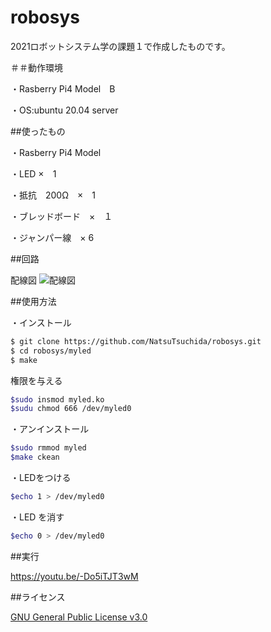 # robosys
2021ロボットシステム学の課題１で作成したものです。

＃＃動作環境

・Rasberry Pi4 Model　B

・OS:ubuntu 20.04 server

##使ったもの

・Rasberry Pi4 Model

・LED ×　1

・抵抗　200Ω　×　1

・ブレッドボード　×　１

・ジャンパー線　× 6


##回路

配線図
![配線図](https://user-images.githubusercontent.com/95580448/146232864-489d3742-2dac-43bd-8d5e-825c952cef02.jpg)

##使用方法

・インストール

```sh
$ git clone https://github.com/NatsuTsuchida/robosys.git
$ cd robosys/myled
$ make
```

権限を与える

```sh
$sudo insmod myled.ko
$sudu chmod 666 /dev/myled0
```

・アンインストール

```sh
$sudo rmmod myled
$make ckean
```

・LEDをつける

```sh
$echo 1 > /dev/myled0
```

・LED を消す
```sh
$echo 0 > /dev/myled0
```
##実行

https://youtu.be/-Do5iTJT3wM

##ライセンス

[GNU General Public License v3.0](https://github.com/NatsuTsuchida/robosys/blob/main/COPYING)

